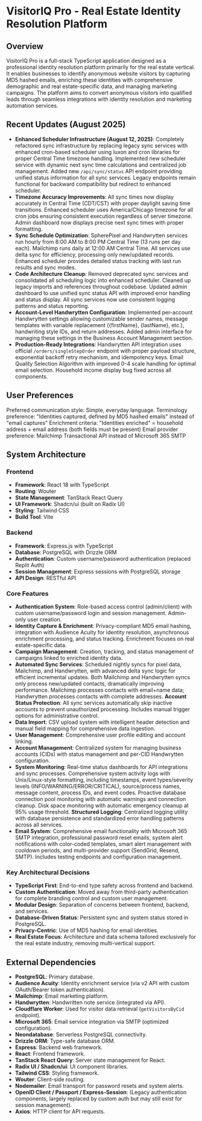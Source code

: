 # VisitorIQ Pro - Real Estate Identity Resolution Platform

## Overview
VisitorIQ Pro is a full-stack TypeScript application designed as a professional identity resolution platform primarily for the real estate vertical. It enables businesses to identify anonymous website visitors by capturing MD5 hashed emails, enriching these identities with comprehensive demographic and real estate-specific data, and managing marketing campaigns. The platform aims to convert anonymous visitors into qualified leads through seamless integrations with identity resolution and marketing automation services.

## Recent Updates (August 2025)
- **Enhanced Scheduler Infrastructure (August 12, 2025)**: Completely refactored sync infrastructure by replacing legacy sync services with enhanced cron-based scheduler using luxon and cron libraries for proper Central Time timezone handling. Implemented new scheduler service with dynamic next sync time calculations and centralized job management. Added new `/api/sync/status` API endpoint providing unified status information for all sync services. Legacy endpoints remain functional for backward compatibility but redirect to enhanced scheduler.
- **Timezone Accuracy Improvements**: All sync times now display accurately in Central Time (CDT/CST) with proper daylight saving time transitions. Enhanced scheduler uses America/Chicago timezone for all cron jobs ensuring consistent execution regardless of server timezone. Admin dashboard now displays precise next sync times with proper formatting.
- **Sync Schedule Optimization**: SpherePixel and Handwrytten services run hourly from 8:00 AM to 8:00 PM Central Time (13 runs per day each). Mailchimp runs daily at 12:00 AM Central Time. All services use delta sync for efficiency, processing only new/updated records. Enhanced scheduler provides detailed status tracking with last run results and sync modes.
- **Code Architecture Cleanup**: Removed deprecated sync services and consolidated all scheduling logic into enhanced scheduler. Cleaned up legacy imports and references throughout codebase. Updated admin dashboard to use unified sync status API with improved error handling and status display. All sync services now use consistent logging patterns and status reporting.
- **Account-Level Handwrytten Configuration**: Implemented per-account Handwrytten settings allowing customizable sender names, message templates with variable replacement ({firstName}, {lastName}, etc.), handwriting style IDs, and return addresses. Added admin interface for managing these settings in the Business Account Management section.
- **Production-Ready Integrations**: Handwrytten API integration uses official `/orders/singleStepOrder` endpoint with proper payload structure, exponential backoff retry mechanism, and idempotency keys. Email Quality Selection Algorithm with improved 0-4 scale handling for optimal email selection. Household income display bug fixed across all components.

## User Preferences
Preferred communication style: Simple, everyday language.
Terminology preference: "Identities captured, defined by MD5 hashed emails" instead of "email captures"
Enrichment criteria: "Identities enriched" = household address + email address (both fields must be present)
Email provider preference: Mailchimp Transactional API instead of Microsoft 365 SMTP

## System Architecture
### Frontend
- **Framework**: React 18 with TypeScript
- **Routing**: Wouter
- **State Management**: TanStack React Query
- **UI Framework**: Shadcn/ui (built on Radix UI)
- **Styling**: Tailwind CSS
- **Build Tool**: Vite

### Backend
- **Framework**: Express.js with TypeScript
- **Database**: PostgreSQL with Drizzle ORM
- **Authentication**: Custom username/password authentication (replaced Replit Auth)
- **Session Management**: Express sessions with PostgreSQL storage
- **API Design**: RESTful API

### Core Features
- **Authentication System**: Role-based access control (admin/client) with custom username/password login and session management. Admin-only user creation.
- **Identity Capture & Enrichment**: Privacy-compliant MD5 email hashing, integration with Audience Acuity for identity resolution, asynchronous enrichment processing, and status tracking. Enrichment focuses on real estate-specific data.
- **Campaign Management**: Creation, tracking, and status management of campaigns linked to enriched identity data.
- **Automated Sync Services**: Scheduled nightly syncs for pixel data, Mailchimp, and Handwrytten, with advanced delta sync logic for efficient incremental updates. Both Mailchimp and Handwrytten syncs only process new/updated contacts, dramatically improving performance. Mailchimp processes contacts with email+name data; Handwrytten processes contacts with complete addresses. **Account Status Protection**: All sync services automatically skip inactive accounts to prevent unauthorized processing. Includes manual trigger options for administrative control.
- **Data Import**: CSV upload system with intelligent header detection and manual field mapping for comprehensive data ingestion.
- **User Management**: Comprehensive user profile editing and account linking.
- **Account Management**: Centralized system for managing business accounts (CIDs) with status management and per-CID Handwrytten configuration.
- **System Monitoring**: Real-time status dashboards for API integrations and sync processes. Comprehensive system activity logs with Unix/Linux-style formatting, including timestamps, event types/severity levels (INFO/WARNING/ERROR/CRITICAL), source/process names, message content, process IDs, and event codes. Proactive database connection pool monitoring with automatic warnings and connection cleanup. Disk space monitoring with automatic emergency cleanup at 95% usage threshold. **Structured Logging**: Centralized logging utility with database persistence and standardized error handling patterns across all services.
- **Email System**: Comprehensive email functionality with Microsoft 365 SMTP integration, professional password reset emails, system alert notifications with color-coded templates, smart alert management with cooldown periods, and multi-provider support (SendGrid, Resend, SMTP). Includes testing endpoints and configuration management.

### Key Architectural Decisions
- **TypeScript First**: End-to-end type safety across frontend and backend.
- **Custom Authentication**: Moved away from third-party authentication for complete branding control and custom user management.
- **Modular Design**: Separation of concerns between frontend, backend, and services.
- **Database-Driven Status**: Persistent sync and system status stored in PostgreSQL.
- **Privacy-Centric**: Use of MD5 hashing for email identities.
- **Real Estate Focus**: Architecture and data schema tailored exclusively for the real estate industry, removing multi-vertical support.

## External Dependencies
- **PostgreSQL**: Primary database.
- **Audience Acuity**: Identity enrichment service (via v2 API with custom OAuth/Bearer token authentication).
- **Mailchimp**: Email marketing platform.
- **Handwrytten**: Handwritten note service (integrated via API).
- **Cloudflare Worker**: Used for visitor data retrieval (`getVisitorsByCid` endpoint).
- **Microsoft 365**: Email service integration via SMTP (optimized configuration).
- **Neondatabase**: Serverless PostgreSQL connectivity.
- **Drizzle ORM**: Type-safe database ORM.
- **Express**: Backend web framework.
- **React**: Frontend framework.
- **TanStack React Query**: Server state management for React.
- **Radix UI / Shadcn/ui**: UI component libraries.
- **Tailwind CSS**: Styling framework.
- **Wouter**: Client-side routing.
- **Nodemailer**: Email transport for password resets and system alerts.
- **OpenID Client / Passport / Express-Session**: (Legacy authentication components, largely replaced by custom auth but may still exist for session management).
- **Axios**: HTTP client for API requests.